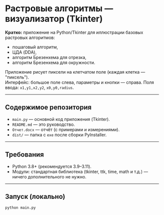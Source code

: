 # Растровые алгоритмы — визуализатор (Tkinter)

**Кратко:** приложение на Python/Tkinter для иллюстрации базовых растровых алгоритмов:
- пошаговый алгоритм,
- ЦДА (DDA),
- алгоритм Брезенхема для отрезка,
- алгоритм Брезенхема для окружности.

Приложение рисует пиксели на клетчатом поле (каждая клетка — "пиксель").  
Интерфейс: большое поле слева, параметры и кнопки — справа. Поля ввода: `x1,y1,x2,y2`, `x0,y0,radius`.

---

## Содержимое репозитория
- `main.py` — основной код приложения (Tkinter).
- `README.md` — это руководство.
- `Отчет.docx` — отчёт (с примерами и измерениями).
- `dist/` — папка с `exe` после сборки PyInstaller.

---

## Требования
- Python 3.8+ (рекомендуется 3.9–3.11).
- Модули: стандартная библиотека (tkinter, ttk, time, math и т.д.) — ничего дополнительного не нужно.

---

## Запуск (локально)
```bash
python main.py
